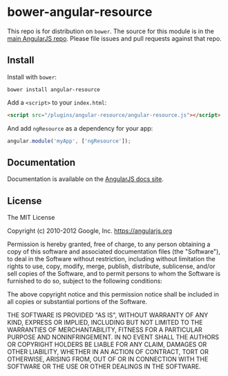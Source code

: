 # bower-angular-resource

This repo is for distribution on `bower`. The source for this module is in the
[main AngularJS repo](https://github.com/angular/angular.js/tree/master/src/ngResource).
Please file issues and pull requests against that repo.

## Install

Install with `bower`:

```shell
bower install angular-resource
```

Add a `<script>` to your `index.html`:

```html
<script src="/plugins/angular-resource/angular-resource.js"></script>
```

And add `ngResource` as a dependency for your app:

```javascript
angular.module('myApp', ['ngResource']);
```

## Documentation

Documentation is available on the
[AngularJS docs site](https://docs.angularjs.org/api/ngResource).

## License

The MIT License

Copyright (c) 2010-2012 Google, Inc. https://angularjs.org

Permission is hereby granted, free of charge, to any person obtaining a copy
of this software and associated documentation files (the "Software"), to deal
in the Software without restriction, including without limitation the rights
to use, copy, modify, merge, publish, distribute, sublicense, and/or sell
copies of the Software, and to permit persons to whom the Software is
furnished to do so, subject to the following conditions:

The above copyright notice and this permission notice shall be included in
all copies or substantial portions of the Software.

THE SOFTWARE IS PROVIDED "AS IS", WITHOUT WARRANTY OF ANY KIND, EXPRESS OR
IMPLIED, INCLUDING BUT NOT LIMITED TO THE WARRANTIES OF MERCHANTABILITY,
FITNESS FOR A PARTICULAR PURPOSE AND NONINFRINGEMENT. IN NO EVENT SHALL THE
AUTHORS OR COPYRIGHT HOLDERS BE LIABLE FOR ANY CLAIM, DAMAGES OR OTHER
LIABILITY, WHETHER IN AN ACTION OF CONTRACT, TORT OR OTHERWISE, ARISING FROM,
OUT OF OR IN CONNECTION WITH THE SOFTWARE OR THE USE OR OTHER DEALINGS IN
THE SOFTWARE.
